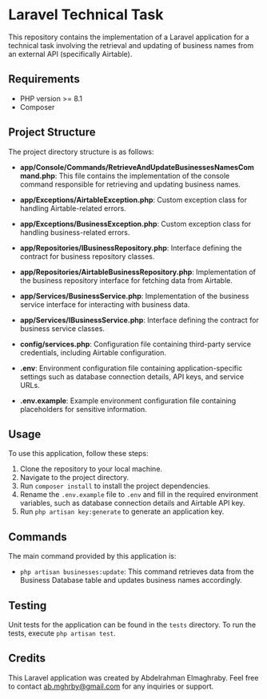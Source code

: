 # Laravel Technical Task

This repository contains the implementation of a Laravel application for a technical task involving the retrieval and updating of business names from an external API (specifically Airtable).

## Requirements
- PHP version >= 8.1
- Composer

## Project Structure

The project directory structure is as follows:

- **app/Console/Commands/RetrieveAndUpdateBusinessesNamesCommand.php**: This file contains the implementation of the console command responsible for retrieving and updating business names.

- **app/Exceptions/AirtableException.php**: Custom exception class for handling Airtable-related errors.

- **app/Exceptions/BusinessException.php**: Custom exception class for handling business-related errors.

- **app/Repositories/IBusinessRepository.php**: Interface defining the contract for business repository classes.

- **app/Repositories/AirtableBusinessRepository.php**: Implementation of the business repository interface for fetching data from Airtable.

- **app/Services/BusinessService.php**: Implementation of the business service interface for interacting with business data.

- **app/Services/IBusinessService.php**: Interface defining the contract for business service classes.

- **config/services.php**: Configuration file containing third-party service credentials, including Airtable configuration.

- **.env**: Environment configuration file containing application-specific settings such as database connection details, API keys, and service URLs.

- **.env.example**: Example environment configuration file containing placeholders for sensitive information.

## Usage

To use this application, follow these steps:

1. Clone the repository to your local machine.
2. Navigate to the project directory.
3. Run `composer install` to install the project dependencies.
4. Rename the `.env.example` file to `.env` and fill in the required environment variables, such as database connection details and Airtable API key.
5. Run `php artisan key:generate` to generate an application key.

## Commands

The main command provided by this application is:

- `php artisan businesses:update`: This command retrieves data from the Business Database table and updates business names accordingly.

## Testing

Unit tests for the application can be found in the `tests` directory. To run the tests, execute `php artisan test`.

## Credits

This Laravel application was created by Abdelrahman Elmaghraby. Feel free to contact ab.mghrby@gmail.com for any inquiries or support.
